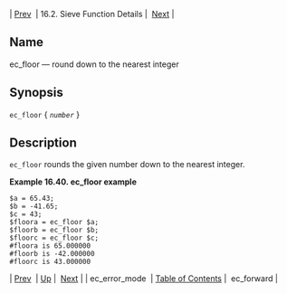 | [Prev](sieve.ref.ec_error_mode)  | 16.2. Sieve Function Details |  [Next](sieve.ref.ec_forward) |

<a name="sieve.ref.ec_floor"></a>
## Name

ec_floor — round down to the nearest integer

## Synopsis

`ec_floor` { *`number`* }

<a name="idp29538128"></a>
## Description

`ec_floor` rounds the given number down to the nearest integer.

<a name="example.ec_floor"></a>

**Example 16.40. ec_floor example**

```
$a = 65.43;
$b = -41.65;
$c = 43;
$floora = ec_floor $a;
$floorb = ec_floor $b;
$floorc = ec_floor $c;
#floora is 65.000000
#floorb is -42.000000
#floorc is 43.000000
```

| [Prev](sieve.ref.ec_error_mode)  | [Up](sieve.ref.files) |  [Next](sieve.ref.ec_forward) |
| ec_error_mode  | [Table of Contents](index) |  ec_forward |
